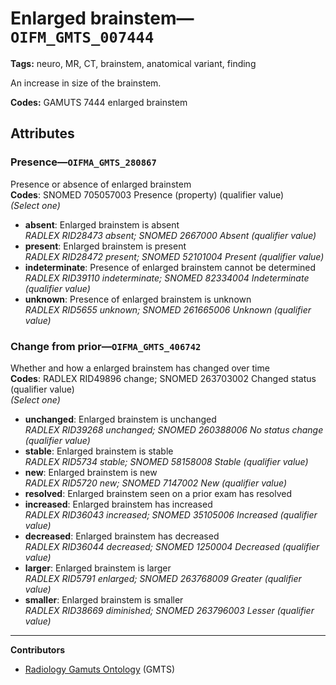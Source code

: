 # Enlarged brainstem—`OIFM_GMTS_007444`

**Tags:** neuro, MR, CT, brainstem, anatomical variant, finding

An increase in size of the brainstem.

**Codes:** GAMUTS 7444 enlarged brainstem

## Attributes

### Presence—`OIFMA_GMTS_280867`

Presence or absence of enlarged brainstem  
**Codes**: SNOMED 705057003 Presence (property) (qualifier value)  
*(Select one)*

- **absent**: Enlarged brainstem is absent  
_RADLEX RID28473 absent; SNOMED 2667000 Absent (qualifier value)_
- **present**: Enlarged brainstem is present  
_RADLEX RID28472 present; SNOMED 52101004 Present (qualifier value)_
- **indeterminate**: Presence of enlarged brainstem cannot be determined  
_RADLEX RID39110 indeterminate; SNOMED 82334004 Indeterminate (qualifier value)_
- **unknown**: Presence of enlarged brainstem is unknown  
_RADLEX RID5655 unknown; SNOMED 261665006 Unknown (qualifier value)_

### Change from prior—`OIFMA_GMTS_406742`

Whether and how a enlarged brainstem has changed over time  
**Codes**: RADLEX RID49896 change; SNOMED 263703002 Changed status (qualifier value)  
*(Select one)*

- **unchanged**: Enlarged brainstem is unchanged  
_RADLEX RID39268 unchanged; SNOMED 260388006 No status change (qualifier value)_
- **stable**: Enlarged brainstem is stable  
_RADLEX RID5734 stable; SNOMED 58158008 Stable (qualifier value)_
- **new**: Enlarged brainstem is new  
_RADLEX RID5720 new; SNOMED 7147002 New (qualifier value)_
- **resolved**: Enlarged brainstem seen on a prior exam has resolved  
- **increased**: Enlarged brainstem has increased  
_RADLEX RID36043 increased; SNOMED 35105006 Increased (qualifier value)_
- **decreased**: Enlarged brainstem has decreased  
_RADLEX RID36044 decreased; SNOMED 1250004 Decreased (qualifier value)_
- **larger**: Enlarged brainstem is larger  
_RADLEX RID5791 enlarged; SNOMED 263768009 Greater (qualifier value)_
- **smaller**: Enlarged brainstem is smaller  
_RADLEX RID38669 diminished; SNOMED 263796003 Lesser (qualifier value)_

---

**Contributors**

- [Radiology Gamuts Ontology](https://gamuts.net/) (GMTS)
